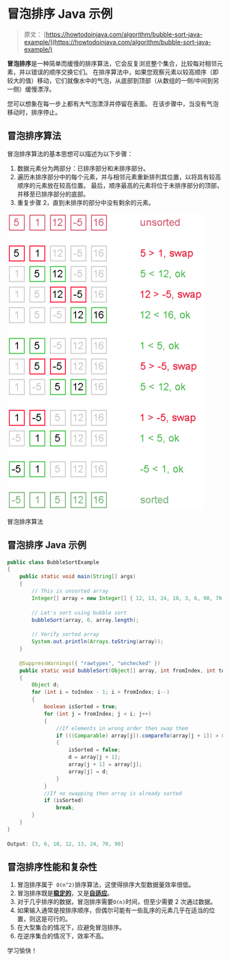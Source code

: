 # 冒泡排序 Java 示例

> 原文： [https://howtodoinjava.com/algorithm/bubble-sort-java-example/](https://howtodoinjava.com/algorithm/bubble-sort-java-example/)

**冒泡排序**是一种简单而缓慢的排序算法，它会反复浏览整个集合，比较每对相邻元素，并以错误的顺序交换它们。 在排序算法中，如果您观察元素以较高顺序（即较大的值）移动，它们就像水中的气泡，从底部到顶部（从数组的一侧/中间到另一侧）缓慢漂浮。

您可以想象在每一步上都有大气泡漂浮并停留在表面。 在该步骤中，当没有气泡移动时，排序停止。

## 冒泡排序算法

冒泡排序算法的基本思想可以描述为以下步骤：

1.  数据元素分为两部分：已排序部分和未排序部分。
2.  遍历未排序部分中的每个元素，并与相邻元素重新排列其位置，以将具有较高顺序的元素放在较高位置。 最后，顺序最高的元素将位于未排序部分的顶部，并移至已排序部分的底部。
3.  重复步骤 2，直到未排序的部分中没有剩余的元素。

![Bubble sort algorithm](img/a948d64e155b08a5e07cf6bf1c93b676.png)

冒泡排序算法



## 冒泡排序 Java 示例

```java
public class BubbleSortExample 
{
	public static void main(String[] args) 
	{
		// This is unsorted array
		Integer[] array = new Integer[] { 12, 13, 24, 10, 3, 6, 90, 70 };

		// Let's sort using bubble sort
		bubbleSort(array, 0, array.length);

		// Verify sorted array
		System.out.println(Arrays.toString(array));
	}

	@SuppressWarnings({ "rawtypes", "unchecked" })
	public static void bubbleSort(Object[] array, int fromIndex, int toIndex) 
	{
		Object d;
		for (int i = toIndex - 1; i > fromIndex; i--) 
		{
			boolean isSorted = true;
			for (int j = fromIndex; j < i; j++) 
			{
				//If elements in wrong order then swap them
				if (((Comparable) array[j]).compareTo(array[j + 1]) > 0) 
				{
					isSorted = false;
					d = array[j + 1];
					array[j + 1] = array[j];
					array[j] = d;
				}
			}
			//If no swapping then array is already sorted
			if (isSorted)
				break;
		}
	}
}

Output: [3, 6, 10, 12, 13, 24, 70, 90]
```

## 冒泡排序性能和复杂性

1.  冒泡排序属于` O(n^2)`排序算法，这使得排序大型数据量效率很低。
2.  冒泡排序既是[**稳定的**](https://en.wikipedia.org/wiki/Sorting_algorithm#Stability)，又是[**自适应**](https://en.wikipedia.org/wiki/Adaptive_sort)。
3.  对于几乎排序的数据，冒泡排序需要`O(n)`时间，但至少需要 2 次通过数据。
4.  如果输入通常是按排序顺序，但偶尔可能有一些乱序的元素几乎在适当的位置，则这是可行的。
5.  在大型集合的情况下，应避免冒泡排序。
6.  在逆序集合的情况下，效率不高。

学习愉快！